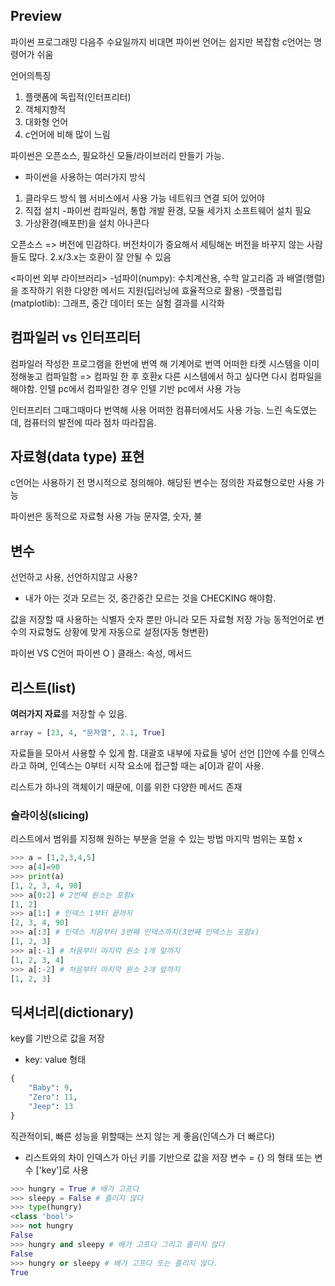 ## Preview

파이썬 프로그래밍
다음주 수요일까지 비대면
파이썬 언어는 쉽지만 복잡함
c언어는 명령어가 쉬움

언어의특징
1. 플랫폼에 독립적(인터프리터)
2. 객체지향적
3. 대화형 언어
4. c언어에 비해 많이 느림

파이썬은 오픈소스, 필요하신 모듈/라이브러리 만들기 가능.

* 파이썬을 사용하는 여러가지 방식
1) 클라우드 방식
웹 서비스에서 사용 가능
네트워크 연결 되어 있어야
2) 직접 설치
-파이썬 컴파일러, 통합 개발 환경, 모듈 세가지 소프트웨어 설치 필요
3) 가상환경(배포판)을 설치
아나콘다

오픈소스 => 버전에 민감하다.
버전차이가 중요해서 세팅해논 버전을 바꾸지 않는 사람들도 많다.
2.x/3.x는 호환이 잘 안될 수 있음

<파이썬 외부 라이브러리>
-넘파이(numpy): 수치계산용, 수학 알고리즘 과 배열(행렬)을 조작하기 위한 다양한 메서드 지원(딥러닝에 효율적으로 활용)
-맷플럽립(matplotlib): 그래프, 중간 데이터 또는 실험 결과를 시각화

## 컴파일러 vs 인터프리터
컴파일러
작성한 프로그램을 한번에 번역 해 기계어로 번역
어떠한 타켓 시스템을 이미 정해놓고 컴파일함 => 컴파일 한 후 호환x 
다른 시스템에서 하고 싶다면 다시 컴파일을 해야함.
인텔 pc에서 컴파일한 경우 인텔 기반 pc에서 사용 가능

인터프리터
그때그때마다 번역해 사용
어떠한 컴퓨터에서도 사용 가능.
느린 속도였는데, 컴퓨터의 발전에 따라 점차 따라잡음.

## 자료형(data type) 표현
c언어는 사용하기 전 명시적으로 정의해야.
해당된 변수는 정의한 자료형으로만 사용 가능

파이썬은 동적으로 자료형 사용 가능
문자열, 숫자, 불

## 변수
선언하고 사용, 선언하지않고 사용?
- 내가 아는 것과 모르는 것, 중간중간 모르는 것을 CHECKING 해야함.

값을 저장할 때 사용하는 식별자
숫자 뿐만 아니라 모든 자료형 저장 가능
동적언어로 변수의 자료형도 상황에 맞게 자동으로 설정(자동 형변환)

파이썬 VS C언어
파이썬 O ) 클래스: 속성, 메서드

## 리스트(list)
**여러가지 자료**를 저장할  수 있음.
```python
array = [23, 4, "문자열", 2.1, True]

```
자료들을 모아서 사용할 수 있게 함.
대괄호 내부에 자료들 넣어 선언
[]안에 수를 인덱스라고 하며, 인덱스는 0부터 시작
요소에 접근할 때는 a[0]과 같이 사용.

리스트가 하나의 객체이기 때문에, 이를 위한 다양한 메서드 존재

### 슬라이싱(slicing)
리스트에서 범위를 지정해 원하는 부분을 얻을 수 있는 방법
마지막 범위는 포함 x
```python
>>> a = [1,2,3,4,5]
>>> a[4]=90
>>> print(a)
[1, 2, 3, 4, 90]
>>> a[0:2] # 2번째 원소는 포함x
[1, 2]
>>> a[1:] # 인덱스 1부터 끝까지
[2, 3, 4, 90]
>>> a[:3] # 인덱스 처음부터 3번째 인덱스까지(3번째 인덱스는 포함x)
[1, 2, 3]
>>> a[:-1] # 처음부터 마지막 원소 1개 앞까지
[1, 2, 3, 4]
>>> a[:-2] # 처음부터 마지막 원소 2개 앞까지
[1, 2, 3]
```
## 딕셔너리(dictionary)
key를 기반으로 값을 저장
- key: value 형태
```python
{
	"Baby": 9,
    "Zero": 11,
    "Jeep": 13
}
```
직관적이되, 빠른 성능을 위할때는 쓰지 않는 게 좋음(인덱스가 더 빠르다)

- 리스트와의 차이
인덱스가 아닌 키를 기반으로 값을 저장
변수 = {} 의 형태 또는 변수 ['key']로 사용

```python
>>> hungry = True # 배가 고프다
>>> sleepy = False # 졸리지 않다
>>> type(hungry)
<class 'bool'>
>>> not hungry
False
>>> hungry and sleepy # 배가 고프다 그리고 졸리지 않다
False
>>> hungry or sleepy # 배가 고프다 또는 졸리지 않다.
True
```

